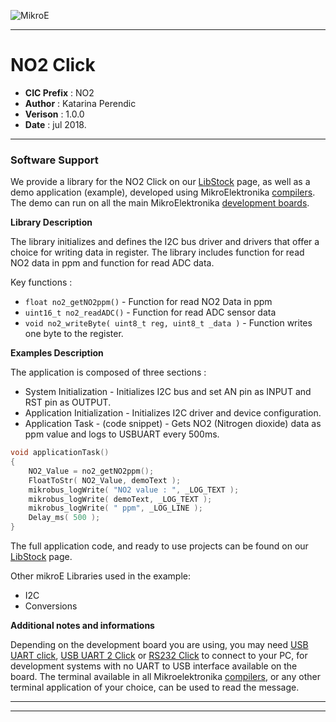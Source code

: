 ![MikroE](http://www.mikroe.com/img/designs/beta/logo_small.png)

---

# NO2 Click

- **CIC Prefix**  : NO2
- **Author**      : Katarina Perendic
- **Verison**     : 1.0.0
- **Date**        : jul 2018.

---

### Software Support

We provide a library for the NO2 Click on our [LibStock](https://libstock.mikroe.com/projects/view/2484/no2-click) 
page, as well as a demo application (example), developed using MikroElektronika 
[compilers](http://shop.mikroe.com/compilers). The demo can run on all the main 
MikroElektronika [development boards](http://shop.mikroe.com/development-boards).

**Library Description**

The library initializes and defines the I2C bus driver and drivers that offer a choice for writing data in register.
The library includes function for read NO2 data in ppm and function for read ADC data.

Key functions :

- ``` float no2_getNO2ppm() ``` - Function for read NO2 Data in ppm
- ``` uint16_t no2_readADC() ``` - Function for read ADC sensor data
- ``` void no2_writeByte( uint8_t reg, uint8_t _data ) ``` - Function writes one byte to the register.

**Examples Description**

The application is composed of three sections :

- System Initialization - Initializes I2C bus and set AN pin as INPUT and RST pin as OUTPUT.
- Application Initialization - Initializes I2C driver and device configuration.
- Application Task - (code snippet) - Gets NO2 (Nitrogen dioxide) data as ppm value and logs to USBUART every 500ms.


```.c
void applicationTask()
{
    NO2_Value = no2_getNO2ppm();
    FloatToStr( NO2_Value, demoText );
    mikrobus_logWrite( "NO2 value : ", _LOG_TEXT );
    mikrobus_logWrite( demoText, _LOG_TEXT );
    mikrobus_logWrite( " ppm", _LOG_LINE );
    Delay_ms( 500 );
}
```

The full application code, and ready to use projects can be found on our 
[LibStock](https://libstock.mikroe.com/projects/view/2484/no2-click) page.

Other mikroE Libraries used in the example:

- I2C
- Conversions

**Additional notes and informations**

Depending on the development board you are using, you may need 
[USB UART click](http://shop.mikroe.com/usb-uart-click), 
[USB UART 2 Click](http://shop.mikroe.com/usb-uart-2-click) or 
[RS232 Click](http://shop.mikroe.com/rs232-click) to connect to your PC, for 
development systems with no UART to USB interface available on the board. The 
terminal available in all Mikroelektronika 
[compilers](http://shop.mikroe.com/compilers), or any other terminal application 
of your choice, can be used to read the message.

---
---
